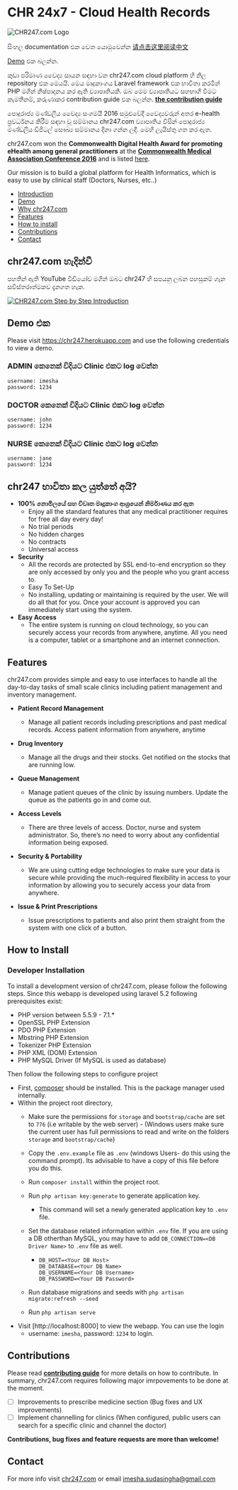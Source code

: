 # CHR 24x7 - Cloud Health Records

![CHR247.com Logo](https://raw.githubusercontent.com/IMS94/chr247.com/master/public/logo.png "CHR247.com Logo")

සිංහල documentation එක වෙත යොමුවෙන්න
[请点击这里阅读中文](https://github.com/IMS94/chr247.com/blob/master/README.zh-cn.md)

[Demo](#demo) එක බලන්න. 

කුඩා පරිමාණ වෛද්‍ය සායන සඳහා වන chr247.com cloud platform හි  නිල repository එක මෙයයි. මෙය මෘදුකාංගය Laravel framework එක භාවිතා කරමින් PHP මගින් නිෂ්පාදනය කර ඇති ව්‍යාපෘතියකි. ඔබ මෙම ව්‍යාපෘතියට සහභාගී වීමට කැමතිනම්, කරුණාකර contribution guide එක බලන්න. [**the contribution guide**](https://github.com/IMS94/chr247.com/blob/master/CONTRIBUTING.md) 


පොදුරාජ්‍ය මණ්ඩලීය වෛද්‍ය සංගමයී 2016 සමුළුවේදී වෛද්‍යවරුන් අතර e-health ප්‍රවර්ධනය කිරීම සඳහා වූ සම්මානය chr247.com ව්‍යාපෘතිය විසින් පොදුරාජ්‍ය මණ්ඩලීය ඩිජිටල් සෞඛ්‍ය සම්මානය දිනා ගන්න ලදී. මෙහි ලැයිස්තු ගත කර ඇත.





chr247.com won the **Commonwealth Digital Health Award for promoting eHealth among general practitioners** at the [**Commonwealth Medical Association Conference 2016**](https://www.facebook.com/commonwealthdoctors/) and is listed [here](https://scontent.fcmb3-1.fna.fbcdn.net/v/t31.0-8/s720x720/14615584_10154295604103612_6255794136538531020_o.jpg?oh=a50482633c25f6ce313b54312a4eaf57&oe=59956173).

Our mission is to build a global platform for Health Informatics, which is easy to use by clinical staff (Doctors, Nurses, etc..)

- [Introduction](#introduction-to-chr247com)
- [Demo](#demo)
- [Why chr247.com](#why-chr247com)
- [Features](#features)
- [How to install](#how-to-install)
- [Contributions](#contributions)
- [Contact](#contact)

## chr247.com හැදින්වී

පහතින් ඇති YouTube වීඩියෝව මගින් ඔබට chr247 හි සපයනු ලබන පහසුකම් ගැන සවිස්තරාත්මකව දැනගත හැක.

[![CHR247.com Step by Step Introduction](http://img.youtube.com/vi/02_pjKzW0cY/0.jpg)](http://www.youtube.com/watch?v=02_pjKzW0cY "CHR247.com Step by Step Introduction")

## Demo එක 
Please visit https://chr247.herokuapp.com and use the following credentials to view a demo.

### ADMIN කෙනෙක් විදියට Clinic එකට log වෙන්න 
```
username: imesha
password: 1234
```
### DOCTOR කෙනෙක් විදියට Clinic එකට log වෙන්න 
```
username: john
password: 1234
```
### NURSE කෙනෙක් විදියට Clinic එකට log වෙන්න 
```
username: jane
password: 1234
```
## chr247 භාවිතා කල යුත්තේ අයි?

- **100% නොමිලයේ සහ විවෘත මෘදුකාංග ආශ්‍රයෙන් නිර්මාණය කර ඇත**
  - Enjoy all the standard features that any medical practitioner requires for free all day every day!
  - No trial periods
  - No hidden charges
  - No contracts
  - Universal access 
- **Security**
  - All the records are protected by SSL end-to-end encryption so they are only accessed by only you and the people who you grant access to.
  - Easy To Set-Up
  - No installing, updating or maintaining is required by the user. We will do all that for you. Once your account is approved you can immediately start using the system.
- **Easy Access**
  - The entire system is running on cloud technology, so you can securely access your records from anywhere, anytime. All you need is a computer, tablet or a smartphone and an internet connection. 
  
## Features
  
  chr247.com provides simple and easy to use interfaces to handle all the day-to-day tasks of small scale clinics including patient management and inventory management.
  
- **Patient Record Management**
  - Manage all patient records including prescriptions and past medical records. Access patient information from anywhere, anytime

- **Drug Inventory**
  - Manage all the drugs and their stocks. Get notified on the stocks that are running low.

- **Queue Management**
  - Manage patient queues of the clinic by issuing numbers. Update the queue as the patients go in and come out.

- **Access Levels**
  - There are three levels of access. Doctor, nurse and system administrator. So, there’s no need to worry about any confidential information being exposed.

- **Security & Portability**
  - We are using cutting edge technologies to make sure your data is secure while providing the much-required flexibility in access to your information by allowing you to securely access your data from anywhere.

- **Issue & Print Prescriptions**
  - Issue prescriptions to patients and also print them straight from the system with one click of a button.
  
## How to Install
### Developer Installation

To install a development version of chr247.com, please follow the following steps. Since this
webapp is developed using laravel 5.2 following prerequisites exist:
- PHP version between 5.5.9 - 7.1.*
- OpenSSL PHP Extension
- PDO PHP Extension
- Mbstring PHP Extension
- Tokenizer PHP Extension
- PHP XML (DOM) Extension
- PHP MySQL Driver (If MySQL is used as database)

Then follow the following steps to configure project
- First, [composer](https://getcomposer.org/download/) should be installed. This is the package
manager used internally.
- Within the project root directory, 
    - Make sure the permissions for `storage` and `bootstrap/cache`
are set to `776` (i.e writable by the web server) - (Windows users make sure the current user has full permissions to read and write on the folders `storage` and `bootstrap/cache`)
    - Copy the `.env.example` file as `.env` (windows Users- do this using the command prompt). Its advisable to have a copy of this file before you do this.
    - Run `composer install` within the project root.
    - Run `php artisan key:generate` to generate application key.
        - This command will set a newly generated application key to `.env` file.
    - Set the database related information within `.env` file. If you are using a DB otherthan
    MySQL, you may have to add `DB_CONNECTION=<DB Driver Name>` to `.env` file as well.
        - ```
          DB_HOST=<Your DB Host>
          DB_DATABASE=<Your DB Name>
          DB_USERNAME=<Your DB Username>
          DB_PASSWORD=<Your DB Password>
          ```
    
    - Run database migrations and seeds with `php artisan migrate:refresh --seed`
    - Run `php artisan serve`
- Visit [http://localhost:8000] to view the webapp. You can use the login
    - username: `imesha`, password: `1234` to login.
  
## Contributions

Please read [**contributing guide**](https://github.com/chr24x7/chr247.com/blob/master/CONTRIBUTING.md) for more details on how to contribute. In summary, chr247.com requires following major imrpovements to be done at the moment.

- [ ] Improvements to prescribe medicine section (Bug fixes and UX improvements)
- [ ] Implement channelling for clinics (When configured, public users can search for a specific clinic and channel the doctor)

**Contributions, bug fixes and feature requests are more than welcome!**
  
## Contact
  For more info visit [chr247.com](https://chr247.herokuapp.com/) or email [imesha.sudasingha@gmail.com](mailto:imesha.sudasingha@gmail.com)
